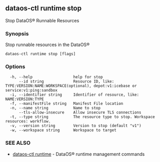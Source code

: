 ## dataos-ctl runtime stop

Stop DataOS® Runnable Resources

### Synopsis

Stop runnable resources in the DataOS®

```
dataos-ctl runtime stop [flags]
```

### Options

```
  -h, --help                  help for stop
      --id string             Resource ID, like: TYPE:VERSION:NAME:WORKSPACE(optional), depot:v1:icebase or service:v1:ping:sandbox
  -i, --identifier string     Identifier of resource, like: NAME:VERSION:TYPE
  -f, --manifestFile string   Manifest File location
  -n, --name string           Name to stop
      --tls-allow-insecure    Allow insecure TLS connections
  -t, --type string           The resource type to stop. Workspace resources: workflow.
  -v, --version string        Version to stop (default "v1")
  -w, --workspace string      Workspace to target
```

### SEE ALSO

* [dataos-ctl runtime](dataos-ctl_runtime.md)	 - DataOS® runtime management commands

